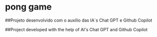 # pong game

##Projeto desenvolvido com o auxílio das IA´s
Chat GPT e Github Copilot

##Project developed with the help of AI's
Chat GPT and Github Copilot
